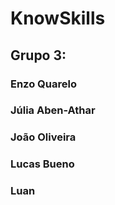 # KnowSkills

## Grupo 3:
### Enzo Quarelo
### Júlia Aben-Athar
### João Oliveira
### Lucas Bueno
### Luan

